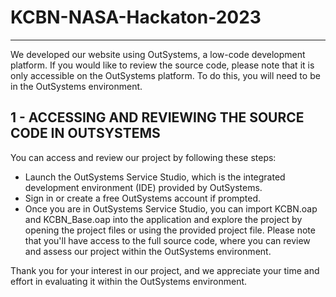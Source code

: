 #                                      KCBN-NASA-Hackaton-2023

<hr>

We developed our website using OutSystems, a low-code development platform. If you would like to review the source code, please note that it is only accessible on the OutSystems platform. To do this, you will need to be in the OutSystems environment.

<h2>1 - ACCESSING AND REVIEWING THE SOURCE CODE IN OUTSYSTEMS</h2>

You can access and review our project by following these steps:
- Launch the OutSystems Service Studio, which is the integrated development environment (IDE) provided by OutSystems.
- Sign in or create a free OutSystems account if prompted.
- Once you are in OutSystems Service Studio, you can import KCBN.oap and KCBN_Base.oap into the application and explore the project by opening the project files or using the provided project file.
Please note that you'll have access to the full source code, where you can review and assess our project within the OutSystems environment.


Thank you for your interest in our project, and we appreciate your time and effort in evaluating it within the OutSystems environment.
